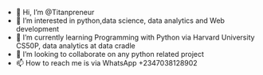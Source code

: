- 👋 Hi, I’m @Titanpreneur
- 👀 I’m interested in python,data science, data analytics and Web development 
- 🌱 I’m currently learning Programming with Python via Harvard University CS50P, data analytics at data cradle 
- 💞️ I’m looking to collaborate on any python related project 
- 📫 How to reach me is via WhatsApp +2347038128902

<!---
Titanpreneur/Titanpreneur is a ✨ special ✨ repository because its `README.md` (this file) appears on your GitHub profile.
You can click the Preview link to take a look at your changes.
--->
